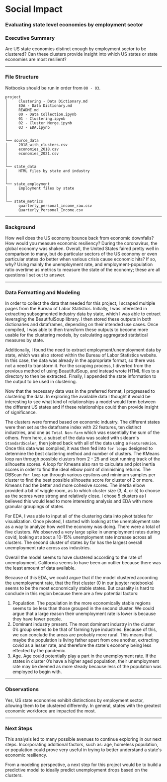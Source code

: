 # Social Impact
### Evaluating state level economies by employment sector

### Executive Summary

Are US state economies distinct enough by employment sector to be clustered? Can these clusters provide insight into which US states or state economies are most resilient?

---

### File Structure
Notbooks should be run in order from `00 - 03`.

```
project
│     Clustering - Data Dictionary.md
│     EDA - Data Dictionary.md
│     README.md
│     00 - Data Collection.ipynb
│     01 - Clustering.ipynb
│     02 - Cluster Merge.ipynb
│     03 - EDA.ipynb
│         
│   
└── source_data
│     2018_with_clusters.csv
│     economies_2018.csv
│     economies_2021.csv
│
│
└── state_data
│     HTML files by state and industry
│
│
└── state_employment
│     Employment files by state 
│       
│          
└── state_metrics
      quarterly_personal_income_raw.csv
      Quarterly_Personal_Income.csv
```

---

### Background

How well does the US economy bounce back from economic downfalls? How would you measure economic resiliency? During the coronavirus, the global economy was shaken. Overall, the United States faired pretty well in comparison to many, but do particular sectors of the US economy or even particular states do better when various crisis cause economic hits? If so, why? Using mainly the unemployment rate, and employment-population ratio overtime as metrics to measure the state of the economy; these are all questions I set out to answer. 

---

### Data Formatting and Modeling

In order to collect the data that needed for this project, I scraped multiple pages from the Bureau of Labor Statistics. Initially, I was interested in extracting subsegmented industry data by state, which I was able to extract leveraging the BeautifulSoup library. I then stored these outputs in both dictionaries and dataframes, depending on their intended use cases. Once compiled, I was able to then transform these outputs to become more usable for the clustering models, by calculating aggregated statistical measures by state. 

Additionally, I found the need to extract employment/unemployment data by state, which was also stored within the Bureau of Labor Statistics website. In this case, the data was already in the appropriate format, so there was not a need to transform it. For the scraping process, I diverted from the previous method of using BeautifulSoup, and instead wrote HTML files to a directory to then be extracted. Finally, I appended the state information to the output to be used in clustering.

Now that the necessary data was in the preferred format, I progressed to clustering the data. In exploring the available data I thought it would be interesting to see what kind of relationships a model would form between the different US states and if these relationships could then provide insight of significance.

The clusters were formed based on economic industry. The different states were then set as the dataframe index with 22 features, ten distinct industries, and one as `Total Non-farm` which was essentially the sum of the others. From here, a subset of the data was scaled with sklearn's `StandardScaler`, then joined back with all of the data using a `FeatureUnion`. Once this data was compiled, it was then fed into `for loops` designed to determine the best clustering method and number of clusters. The KMeans loop ran through possible clusters from 2 - 25 and kept running track of the silhouette scores. A loop for Kmeans also ran to calculate and plot inertia scores in order to find the ideal elbow point of diminishing returns. The DBScan `for loop` ran through various epsilons and minimum samples per cluster to find the best possible silhouette score for cluster of 2 or more. Kmeans had the better and more cohesive scores. The inertia elbow provided a bit of wiggle room, as to which cluster size (3, 4, or 5) to choose as the scores were strong and relatively close. I chose 5 clusters as I believed this would lead to more interesting analysis and EDA with more granular groupings of states.

For EDA, I was able to input all of the clustering data into pivot tables for visualization. Once pivoted, I started with looking at the unemployment rate as a way to analyze how well the economy was doing. There were a total of five clusters. We observed a very large spike in unemployment rates during covid, looking at about a 10-15% unemployment rate increase across all clusters. The second cluster of states by far has the largest overall unemployment rate across ass industries. 

Overall the model seems to have clustered according to the rate of unemployment. California seems to have been an outlier because there was the least amount of data available.

Because of this EDA, we could argue that if the model clustered according the unemployment rate, that the first cluster (0 in our jupyter notebooks) seems to be the most economically stable states. But causality is hard to conclude in this region because there are a few potential factors:
1. Population. The population in the more economically stable regions seems to be less than those grouped in the second cluster. We could argue that a large reason their unemployment rate is lower is because they have fewer people.
2. Dominant industry present. The most dominant industry in the cluster 0’s group seems to be that of farming type industries. Because of this, we can conclude the areas are probably more rural. This means that maybe the population is living father apart from one another, extracting covid as a lesser rate, and therefore the state's economy being less effected by the pandemic. 
3. Age. Age could potentially play a part in the unemployment rate. If the states in cluster 0’s have a higher aged population, their unemployment rate may be deemed as more steady because less of the population was employed to begin with.

---

### Observations

Yes, US state economies exhibit distinctions by employment sector, allowing them to be clustered differently. In general, states with the greatest economic workforce are impacted the most.

---

### Next Steps

This analysis led to many possible avenues to continue exploring in our next steps. Incorporating additional factors, such as: age, homeless population, or population could prove very useful in trying to better understand a state's economic resiliency.

From a modeling perspective, a next step for this project would be to build a predictive model to ideally predict unemployment drops based on the clusters.
